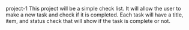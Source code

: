 project-1
This project will be a simple check list. It will allow the user to make a new task and check if it is completed. Each task will have a title, item, and status check that will show if the task is complete or not. 
